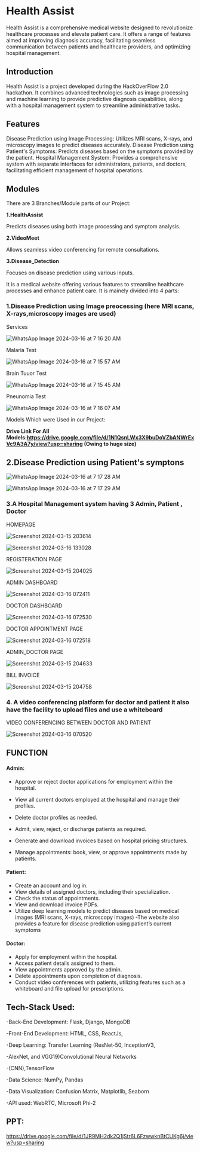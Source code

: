 
# ****Health Assist****

 
Health Assist is a comprehensive medical website designed to revolutionize healthcare processes and elevate patient care. It offers a range of features aimed at improving diagnosis accuracy, facilitating seamless communication between patients and healthcare providers, and optimizing hospital management.


## **Introduction**

Health Assist is a project developed during the HackOverFlow 2.0 hackathon. It combines advanced technologies such as image processing and machine learning to provide predictive diagnosis capabilities, along with a hospital management system to streamline administrative tasks.

## **Features**

Disease Prediction using Image Processing: Utilizes MRI scans, X-rays, and microscopy images to predict diseases accurately.
Disease Prediction using Patient's Symptoms: Predicts diseases based on the symptoms provided by the patient.
Hospital Management System: Provides a comprehensive system with separate interfaces for administrators, patients, and doctors, facilitating efficient management of hospital operations.

## **Modules**
There are 3 Branches/Module parts of our Project:

**1.HealthAssist**

Predicts diseases using both image processing and symptom analysis.

**2.VideoMeet**

Allows seamless video conferencing for remote consultations.

**3.Disease_Detection**

Focuses on disease prediction using various inputs.




It is a medical website offering various features to streamline healthcare processes and enhance patient care. It is mainely divided into 4 parts:

### **1.Disease Prediction using Image preocessing (here MRI scans, X-rays,microscopy images are used)**

Services 

![WhatsApp Image 2024-03-16 at 7 16 20 AM](https://github.com/adiitya24/Out_of_Bounds/assets/124274939/141616a2-4b35-4bfc-b415-7b546c953e0a)



Malaria Test

![WhatsApp Image 2024-03-16 at 7 15 57 AM](https://github.com/adiitya24/Out_of_Bounds/assets/124274939/6f78c4ef-957a-42f4-8ef7-86651f9a3f7a)

Brain Tuuor Test

![WhatsApp Image 2024-03-16 at 7 15 45 AM](https://github.com/adiitya24/Out_of_Bounds/assets/124274939/b6e3575f-1e62-4f76-bca0-26f0e3dd4a43)

Pneunomia Test

![WhatsApp Image 2024-03-16 at 7 16 07 AM](https://github.com/adiitya24/Out_of_Bounds/assets/124274939/1fc045f7-0027-4eb0-b9ec-9268a97d6c64)

Models Which were Used in our Project:

**Drive Link For All Models:https://drive.google.com/file/d/1N1QsnLWx3X9buDoVZbANWrExVc9A3A7y/view?usp=sharing (Owing to huge size)**

## **2.Disease Prediction using Patient's symptons**
![WhatsApp Image 2024-03-16 at 7 17 28 AM](https://github.com/adiitya24/Out_of_Bounds/assets/124274939/d7141490-a066-4390-937f-b735317d4564)


![WhatsApp Image 2024-03-16 at 7 17 29 AM](https://github.com/adiitya24/Out_of_Bounds/assets/124274939/273e3672-425a-40cd-acc0-0d9d58c680e7)


### **3.A Hospital Management system having 3 Admin, Patient , Doctor**

HOMEPAGE

![Screenshot 2024-03-15 203614](https://github.com/adiitya24/Out_of_Bounds/assets/124274939/1571043a-4032-4c85-a95b-7940020a39e9)

![Screenshot 2024-03-16 133028](https://github.com/adiitya24/Out_of_Bounds/assets/124274939/20450e31-a682-4b1a-8732-c50207cd3370)

REGISTERATION PAGE

![Screenshot 2024-03-15 204025](https://github.com/adiitya24/Out_of_Bounds/assets/124274939/efb6dc2b-9b05-412e-8650-9723d84dc883)

ADMIN DASHBOARD

![Screenshot 2024-03-16 072411](https://github.com/adiitya24/Out_of_Bounds/assets/124274939/d08dcf0d-9f6b-4da8-b290-e49a0748a2c7)

DOCTOR DASHBOARD

![Screenshot 2024-03-16 072530](https://github.com/adiitya24/Out_of_Bounds/assets/124274939/afad0214-9cd0-4f64-baa1-f8214358c1eb)

DOCTOR APPOINTMENT PAGE

![Screenshot 2024-03-16 072518](https://github.com/adiitya24/Out_of_Bounds/assets/124274939/64843a58-c8d0-443f-9f7d-9c05908c2285)

ADMIN_DOCTOR PAGE

![Screenshot 2024-03-15 204633](https://github.com/adiitya24/Out_of_Bounds/assets/124274939/67dba244-545b-44ec-8ce1-41a5b3f745b5)

BILL INVOICE

![Screenshot 2024-03-15 204758](https://github.com/adiitya24/Out_of_Bounds/assets/124274939/1245a6cf-313f-4a36-8fe1-2288275f0041)

### 4. A video conferencing platform for doctor and patient it also have the facility to upload files and use a whiteboard

   VIDEO CONFERENCING BETWEEN DOCTOR AND PATIENT
   
![Screenshot 2024-03-16 070520](https://github.com/adiitya24/Out_of_Bounds/assets/124274939/2e974f17-59a9-41ff-8126-8a521e435838)

## **FUNCTION**

#### Admin:
- Approve or reject doctor applications for employment within the hospital.
- View all current doctors employed at the hospital and manage their profiles.

- Delete doctor profiles as needed.
- Admit, view, reject, or discharge patients as required.
- Generate and download invoices based on hospital pricing structures.
- Manage appointments: book, view, or approve appointments made by patients.

#### Patient:
- Create an account and log in.
- View details of assigned doctors, including their specialization.
- Check the status of appointments.
- View and download invoice PDFs.
- Utilize deep learning models to predict diseases based on medical images (MRI scans, X-rays, microscopy images)
-The website also provides a feature for disease prediction using patient’s current symptoms 

#### Doctor:
- Apply for employment within the hospital.
- Access patient details assigned to them.
- View appointments approved by the admin.
- Delete appointments upon completion of diagnosis.
- Conduct video conferences with patients, utilizing features such as a whiteboard and file upload for prescriptions.


## **Tech-Stack Used:** 

-Back-End Development:  Flask, Django, MongoDB

-Front-End Development: HTML, CSS, ReactJs,

-Deep Learning: Transfer Learning (ResNet-50, InceptionV3,

-AlexNet, and VGG19)Convolutional Neural Networks

-(CNN),TensorFlow

-Data Science: NumPy, Pandas

-Data Visualization: Confusion Matrix, Matplotlib, Seaborn

-API used: WebRTC, Microsoft Phi-2


## PPT: 

 https://drive.google.com/file/d/1JR9MH2dk2Q1jStr6L6FzwwknBtCUKg6j/view?usp=sharing




